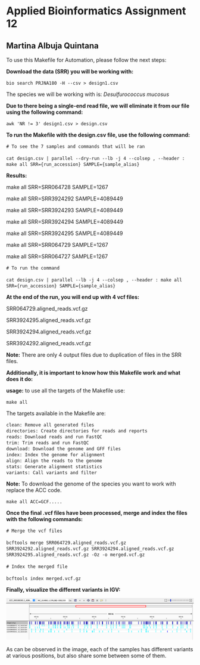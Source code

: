 # Applied Bioinformatics Assignment 12
## Martina Albuja Quintana

To use this Makefile for Automation, please follow the next steps:

**Download the data (SRR) you will be working with:**

    bio search PRJNA180 -H --csv > design1.csv

The species we will be working with is: *Desulfurococcus mucosus*

**Due to there being a single-end read file, we will eliminate it from our file using the following command:**

    awk 'NR != 3' design1.csv > design.csv 

**To run the Makefile with the design.csv file, use the following command:**

    # To see the 7 samples and commands that will be ran

    cat design.csv | parallel --dry-run --lb -j 4 --colsep , --header : make all SRR={run_accession} SAMPLE={sample_alias}

**Results:**

make all SRR=SRR064728 SAMPLE=1267

make all SRR=SRR3924292 SAMPLE=4089449

make all SRR=SRR3924293 SAMPLE=4089449

make all SRR=SRR3924294 SAMPLE=4089449

make all SRR=SRR3924295 SAMPLE=4089449

make all SRR=SRR064729 SAMPLE=1267

make all SRR=SRR064727 SAMPLE=1267

    # To run the command

    cat design.csv | parallel --lb -j 4 --colsep , --header : make all SRR={run_accession} SAMPLE={sample_alias}

**At the end of the run, you will end up with 4 vcf files:**

SRR064729.aligned_reads.vcf.gz

SRR3924295.aligned_reads.vcf.gz

SRR3924294.aligned_reads.vcf.gz

SRR3924292.aligned_reads.vcf.gz   

**Note:** There are only 4 output files due to duplication of files in the SRR files.

**Additionally, it is important to know how this Makefile work and what does it do:**

**usage:** to use all the targets of the Makefile use:

    make all

The targets available in the Makefile are:

	clean: Remove all generated files
	directories: Create directories for reads and reports
	reads: Download reads and run FastQC
	trim: Trim reads and run FastQC
	download: Download the genome and GFF files
	index: Index the genome for alignment
	align: Align the reads to the genome
	stats: Generate alignment statistics
	variants: Call variants and filter

**Note:** To download the genome of the species you want to work with replace the ACC code.

    make all ACC=GCF.....

**Once the final .vcf files have been processed, merge and index the files with the following commands:**

    # Merge the vcf files

    bcftools merge SRR064729.aligned_reads.vcf.gz SRR3924292.aligned_reads.vcf.gz SRR3924294.aligned_reads.vcf.gz SRR3924295.aligned_reads.vcf.gz -Oz -o merged.vcf.gz

    # Index the merged file
    
    bcftools index merged.vcf.gz

**Finally, visualize the different variants in IGV:**

![alt text](https://github.com/Marti-Albuja/MA_AppBioInfo/blob/main/Assig12/Images/Image1.png)

As can be observed in the image, each of the samples has different variants at various positions, but also share some between some of them.
